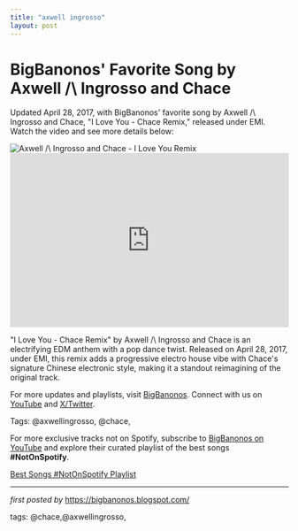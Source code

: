 ```yaml
---
title: "axwell ingrosso"
layout: post
---
```

<!-- Post Title -->
<h1 >BigBanonos' Favorite Song by Axwell /\ Ingrosso and Chace</h1> <!-- Introductory Text -->
<p >Updated April 28, 2017, with BigBanonos' favorite song by Axwell /\ Ingrosso and Chace, "I Love You - Chace Remix," released under EMI. Watch the video and see more details below:</p> <!-- Featured Image -->
<div > <img src="https://i.ytimg.com/vi/nbXgHAzUWB0/maxresdefault.jpg" alt="Axwell /\ Ingrosso and Chace - I Love You Remix" />
</div> <!-- YouTube Video Embed -->
<div > <iframe width="100%" height="315" src="https://www.youtube.com/embed/l69RpL1msEc" title="Axwell ÃƒÅ½Ã¢â‚¬Âº Ingrosso - I Love You (Chace Remix)" frameborder="0" allow="accelerometer; autoplay; clipboard-write; encrypted-media; gyroscope; picture-in-picture; web-share" referrerpolicy="strict-origin-when-cross-origin" allowfullscreen></iframe>
</div> <!-- Song Information -->
<div > <p>"I Love You - Chace Remix" by Axwell /\ Ingrosso and Chace is an electrifying EDM anthem with a pop dance twist. Released on April 28, 2017, under EMI, this remix adds a progressive electro house vibe with Chace's signature Chinese electronic style, making it a standout reimagining of the original track.</p>
</div> <!-- Footer Links -->
<div > <p>For more updates and playlists, visit <a href="https://bigbanonos.blogspot.com/" target="_blank">BigBanonos</a>. Connect with us on <a href="https://www.youtube.com/@BigBanonos" target="_blank">YouTube</a> and <a href="https://x.com/bigbanonos" target="_blank">X/Twitter</a>.</p>
</div> <!-- Tags -->
<p >Tags: @axwellingrosso, @chace,</p>


<!--Subscribe and Playlist Links-->
<div>
    <p>For more exclusive tracks not on Spotify, subscribe to <a href="https://www.youtube.com/@BigBanonos" target="_blank">BigBanonos on YouTube</a> and explore their curated playlist of the best songs <strong>#NotOnSpotify</strong>.</p>
    <p><a href="https://www.youtube.com/playlist?list=PLtuNtuTatqI0kFahUCbtbfenC_ET5O_tr" target="_blank">Best Songs #NotOnSpotify Playlist<br /></a></p></div>

<hr />

<p><em>first posted by</em> <a href="https://bigbanonos.blogspot.com/" rel="noopener" target="_new">https://bigbanonos.blogspot.com/</a></p>

<p>tags: @chace,@axwellingrosso,</p>

